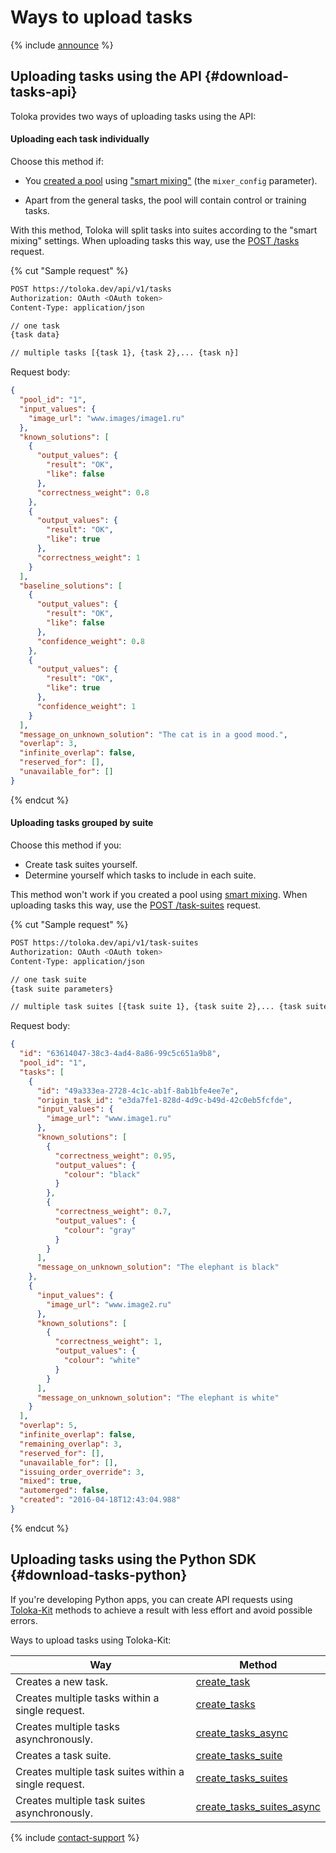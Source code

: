 # Ways to upload tasks

{% include [announce](../_includes/announce.md) %}

## Uploading tasks using the API {#download-tasks-api}

Toloka provides two ways of uploading tasks using the API:

#### Uploading each task individually

Choose this method if:

- You [created a pool](https://toloka.ai/docs/api/api-reference/#post-/pools) using ["smart mixing"](../../guide/concepts/distribute-tasks-by-pages.md#distribute-tasks-by-pages__smart-mixing) (the `mixer_config` parameter).

- Apart from the general tasks, the pool will contain control or training tasks.

With this method, Toloka will split tasks into suites according to the "smart mixing" settings. When uploading tasks this way, use the [POST /tasks](https://toloka.ai/docs/api/api-reference/#post-/tasks) request.

{% cut "Sample request" %}

```bash
POST https://toloka.dev/api/v1/tasks
Authorization: OAuth <OAuth token>
Content-Type: application/json

// one task
{task data}

// multiple tasks [{task 1}, {task 2},... {task n}]
```

Request body:

```json
{
  "pool_id": "1",
  "input_values": {
    "image_url": "www.images/image1.ru"
  },
  "known_solutions": [
    {
      "output_values": {
        "result": "OK",
        "like": false
      },
      "correctness_weight": 0.8
    },
    {
      "output_values": {
        "result": "OK",
        "like": true
      },
      "correctness_weight": 1
    }
  ],
  "baseline_solutions": [
    {
      "output_values": {
        "result": "OK",
        "like": false
      },
      "confidence_weight": 0.8
    },
    {
      "output_values": {
        "result": "OK",
        "like": true
      },
      "confidence_weight": 1
    }
  ],
  "message_on_unknown_solution": "The cat is in a good mood.",
  "overlap": 3,
  "infinite_overlap": false,
  "reserved_for": [],
  "unavailable_for": []
}
```

{% endcut %}

#### Uploading tasks grouped by suite

Choose this method if you:

- Create task suites yourself.
- Determine yourself which tasks to include in each suite.

This method won't work if you created a pool using [smart mixing](../../guide/concepts/distribute-tasks-by-pages.md#distribute-tasks-by-pages__smart-mixing). When uploading tasks this way, use the [POST /task-suites](https://toloka.ai/docs/api/api-reference/#post-/task-suites) request.

{% cut "Sample request" %}

```bash
POST https://toloka.dev/api/v1/task-suites
Authorization: OAuth <OAuth token>
Content-Type: application/json

// one task suite
{task suite parameters}

// multiple task suites [{task suite 1}, {task suite 2},... {task suite N}]
```

Request body:

```json
{
  "id": "63614047-38c3-4ad4-8a86-99c5c651a9b8",
  "pool_id": "1",
  "tasks": [
    {
      "id": "49a333ea-2728-4c1c-ab1f-8ab1bfe4ee7e",
      "origin_task_id": "e3da7fe1-828d-4d9c-b49d-42c0eb5fcfde",
      "input_values": {
        "image_url": "www.image1.ru"
      },
      "known_solutions": [
        {
          "correctness_weight": 0.95,
          "output_values": {
            "colour": "black"
          }
        },
        {
          "correctness_weight": 0.7,
          "output_values": {
            "colour": "gray"
          }
        }
      ],
      "message_on_unknown_solution": "The elephant is black"
    },
    {
      "input_values": {
        "image_url": "www.image2.ru"
      },
      "known_solutions": [
        {
          "correctness_weight": 1,
          "output_values": {
            "colour": "white"
          }
        }
      ],
      "message_on_unknown_solution": "The elephant is white"
    }
  ],
  "overlap": 5,
  "infinite_overlap": false,
  "remaining_overlap": 3,
  "reserved_for": [],
  "unavailable_for": [],
  "issuing_order_override": 3,
  "mixed": true,
  "automerged": false,
  "created": "2016-04-18T12:43:04.988"
}
```

{% endcut %}

## Uploading tasks using the Python SDK {#download-tasks-python}

If you're developing Python apps, you can create API requests using [Toloka-Kit](../../toloka-kit/index.md) methods to achieve a result with less effort and avoid possible errors.

Ways to upload tasks using Toloka-Kit:

Way | Method
----- | -----
Creates a new task. | [create_task](../../toloka-kit/reference/toloka.client.TolokaClient.create_task.md)
Creates multiple tasks within a single request. | [create_tasks](../../toloka-kit/reference/toloka.client.TolokaClient.create_tasks.md)
Creates multiple tasks asynchronously. | [create_tasks_async](../../toloka-kit/reference/toloka.client.TolokaClient.create_tasks_async.md)
Creates a task suite. | [create_tasks_suite](../../toloka-kit/reference/toloka.client.TolokaClient.create_task_suite.md)
Creates multiple task suites within a single request. | [create_tasks_suites](../../toloka-kit/reference/toloka.client.TolokaClient.create_task_suites.md)
Creates multiple task suites asynchronously. | [create_tasks_suites_async](../../toloka-kit/reference/toloka.client.TolokaClient.create_task_suites_async.md)

{% include [contact-support](../../guide/_includes/contact-support.md) %}